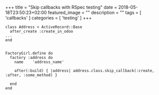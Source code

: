 +++
title = "Skip callbacks with RSpec testing"
date = 2018-05-18T23:50:23+02:00
featured_image = ""
description = ""
tags = [
  'callbacks'
]
categories = [
  'testing'
]
+++

<!--more-->

    class Address < ActiveRecord::Base
      after_create :create_in_odoo
    ...
    end


    FactoryGirl.define do
      factory :address do
        name    'address_name'

        after(:build) { |address| address.class.skip_callback(:create, :after, :some_method) }

      end
    end
